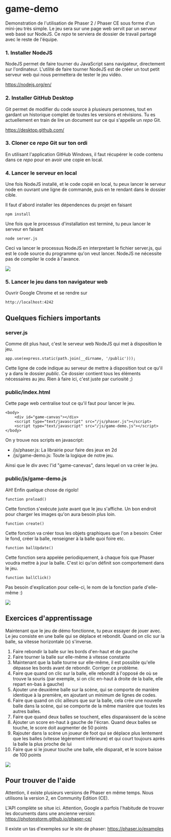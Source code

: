 # game-demo

Demonstration de l'utilisation de Phaser 2 / Phaser CE sous forme d'un mini-jeu très simple. Le jeu sera sur une page web servit par un serveur web basé sur NodeJS. Ce _repo_ te serviera de dossier de travail partagé avec le reste de l'équipe.

### 1. Installer NodeJS

NodeJS permet de faire tourner du JavaScript sans navigateur, directement sur l'ordinateur. L'utilité de faire tourner NodeJS est de créer un tout petit serveur web qui nous permettera de tester le jeu vidéo.

https://nodejs.org/en/

### 2. Installer GitHub Desktop

Git permet de modifier du code source à plusieurs personnes, tout en gardant un historique complet de toutes les versions et révisions. Tu es actuellement en train de lire un document sur ce qui s'appelle un _repo_ Git.

https://desktop.github.com/

### 3. Cloner ce _repo_ Git sur ton ordi

En utilisant l'application GitHub Windows, il faut récupérer le code contenu dans ce _repo_ pour en avoir une copie en local.

### 4. Lancer le serveur en local

Une fois NodeJS installé, et le code copié en local, tu peux lancer le serveur node en ouvrant une ligne de commande, puis en te rendant dans le dossier cible.

Il faut d'abord installer les dépendences du projet en faisant

    npm install

Une fois que le processus d'installation est terminé, tu peux lancer le serveur en faisant

    node server.js

Ceci va lancer le processus NodeJS en interpretant le fichier server.js, qui est le code source du programme qu'on veut lancer. NodeJS ne nécessite pas de compiler le code à l'avance.

![](https://i.imgur.com/QKsSRsu.jpg)

### 5. Lancer le jeu dans ton navigateur web

Ouvrir Google Chrome et se rendre sur

    http://localhost:4242

## Quelques fichiers importants

### server.js

Comme dit plus haut, c'est le serveur web NodeJS qui met à disposition le jeu.

    app.use(express.static(path.join(__dirname, '/public')));

Cette ligne de code indique au serveur de mettre à disposition tout ce qu'il y a dans le dossier *public*. Ce dossier contient tous les éléments nécessaires au jeu. Rien à faire ici, c'est juste par curiosité ;)

### public/index.html

Cette page web centralise tout ce qu'il faut pour lancer le jeu.

    <body>
        <div id="game-canvas"></div>
        <script type="text/javascript" src="/js/phaser.js"></script>
        <script type="text/javascript" src="/js/game-demo.js"></script>
    </body>
    
On y trouve nos scripts en javascript:

- /js/phaser.js: La librairie pour faire des jeux en 2d
- /js/game-demo.js: Toute la logique de notre jeu.

Ainsi que le div avec l'id "game-canevas", dans lequel on va créer le jeu.

### public/js/game-demo.js

AH! Enfin quelque chose de rigolo!

    function preload()
    
Cette fonction s'exécute juste avant que le jeu s'affiche. Un bon endroit pour charger les images qu'on aura besoin plus loin.

    function create()
    
Cette fonction va créer tous les objets graphiques que l'on a besoin: Créer le fond, créer la balle, renseigner à la balle quoi foire etc.

    function ballUpdate()
    
Cette fonction sera appelée periodiquement, à chaque fois que Phaser voudra mettre à jour la balle. C'est ici qu'on définit son comportement dans le jeu.

    function ballClick()
    
Pas besoin d'explication pour celle-ci, le nom de la fonction parle d'elle-même :)

![](https://media.makeameme.org/created/javascript-javascript-everywhere.jpg)

## Exercices d'apprentissage

Maintenant que le jeu de démo fonctionne, tu peux essayer de jouer avec. Le jeu consiste en une balle qui se déplace et rebondit. Quand on clic sur la balle, sa vitesse horizontale (x) s'inverse.

1. Faire rebondir la balle sur les bords d'en-haut et de gauche
2. Faire tourner la balle sur elle-même à vitesse constante
3. Maintenant que la balle tourne sur elle-même, il est possible qu'elle dépasse les bords avant de rebondir. Corriger ce problème.
4. Faire que quand on clic sur la balle, elle rebondit à l'opposé de où se trouve la souris (par exemple, si on clic en-haut à droite de la balle, elle repart en-bas à gauche)
5. Ajouter une deuxième balle sur la scène, qui se comporte de manière identique à la première, en ajoutant un minimum de lignes de codes.
6. Faire que quand on clic ailleurs que sur la balle, cela crée une nouvelle balle dans la scène, qui se comporte de la même manière que toutes les autres balles.
7. Faire que quand deux balles se touchent, elles disparaissent de la scène
8. Ajouter un score en-haut à gauche de l'écran. Quand deux balles se touche, le score doit augmenter de 50 points
9. Rajouter dans la scène un joueur de foot qui se déplace plus lentement que les balles (vitesse légèrement inférieure) et qui court toujours après la balle la plus proche de lui
10. Faire que si le joueur touche une balle, elle disparait, et le score baisse de 100 points 

![](https://vignette.wikia.nocookie.net/meme/images/f/f3/YChallenge-Accepted-Meme.jpg/revision/latest/scale-to-width-down/640?cb=20150720165458)

## Pour trouver de l'aide

Attention, il existe plusieurs versions de Phaser en même temps. Nous utilisons la version 2, en Community Edition (CE).

L'API complète se situe ici. Attention, Google a parfois l'habitude de trouver les documents dans une ancienne version:
https://photonstorm.github.io/phaser-ce/

Il existe un tas d'exemples sur le site de phaser:
https://phaser.io/examples
